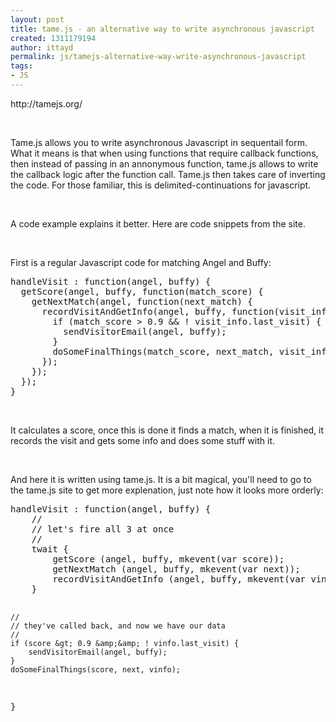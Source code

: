 ```yaml
---
layout: post
title: tame.js - an alternative way to write asynchronous javascript
created: 1311179194
author: ittayd
permalink: js/tamejs-alternative-way-write-asynchronous-javascript
tags:
- JS
---
```

<p>http://tamejs.org/</p>
<p>&nbsp;</p>
<p>Tame.js allows you to write asynchronous Javascript in sequentail form. What it means is that when using functions that require callback functions, then instead of passing in an annonymous function, tame.js allows to write the callback logic after the function call. Tame.js then takes care of inverting the code. For those familiar, this is delimited-continuations for javascript.</p>
<p>&nbsp;</p>
<p>A code example explains it better. Here are code snippets from the site.</p>
<p>&nbsp;</p>
<p>First is a regular Javascript code for matching Angel and Buffy:</p>
<pre title="code" class="brush: jscript;">
handleVisit : function(angel, buffy) {
  getScore(angel, buffy, function(match_score) {
    getNextMatch(angel, function(next_match) {
      recordVisitAndGetInfo(angel, buffy, function(visit_info) {
        if (match_score &gt; 0.9 &amp;&amp; ! visit_info.last_visit) {
          sendVisitorEmail(angel, buffy);
        }
        doSomeFinalThings(match_score, next_match, visit_info);
      });
    });
  });
}</pre>
<p>&nbsp;</p>
<p>It calculates a score, once this is done it finds a match, when it is finished, it records the visit and gets some info and does some stuff with it.</p>
<p>&nbsp;</p>
<p>And here it is written using tame.js. It is a bit magical, you'll need to go to the tame.js site to get more explenation, just note how it looks more orderly:</p>
<pre title="code" class="brush: jscript;">
handleVisit : function(angel, buffy) {
	//
	// let's fire all 3 at once
	//
	twait {
		getScore (angel, buffy, mkevent(var score));
		getNextMatch (angel, buffy, mkevent(var next));
		recordVisitAndGetInfo (angel, buffy, mkevent(var vinfo));
	}

	//
	// they've called back, and now we have our data
	//
	if (score &gt; 0.9 &amp;&amp; ! vinfo.last_visit) {
		sendVisitorEmail(angel, buffy);
	}
	doSomeFinalThings(score, next, vinfo);
}</pre>
<p>&nbsp;</p>
